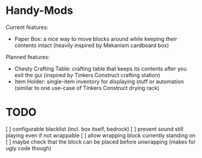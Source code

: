 # Handy-Mods



Current features:

* Paper Box: a nice way to move blocks around while keeping their contents intact (heavily inspired by Mekanism cardboard box)

Planned features:

* Chesty Crafting Table: crafting table that keeps its contents after you exit the gui (inspired by Tinkers Construct crafting station)
* Item Holder: single-item inventory for displaying stuff or automation (similar to one use-case of Tinkers Construct drying rack)

# TODO

[ ] configurable blacklist (incl. box itself, bedrock)
[ ] prevent sound still playing even if not wrappable
[ ] allow wrapping block currently standing on
[ ] maybe check that the block can be placed before unwrapping (makes for ugly code though)
